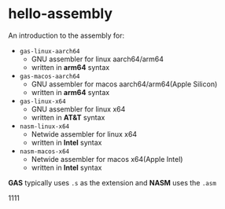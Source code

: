 # hello-assembly

An introduction to the assembly for:

- `gas-linux-aarch64`
  * GNU assembler for linux aarch64/arm64
  * written in **arm64** syntax
- `gas-macos-aarch64`
  * GNU assembler for macos aarch64/arm64(Apple Silicon)
  * written in **arm64** syntax
- `gas-linux-x64`
  * GNU assembler for linux x64
  * written in **AT&T** syntax
- `nasm-linux-x64`
  * Netwide assembler for linux x64
  * written in **Intel** syntax
- `nasm-macos-x64`
  * Netwide assembler for macos x64(Apple Intel)
  * written in **Intel** syntax


**GAS** typically uses `.s` as the extension and **NASM** uses the `.asm`

1111